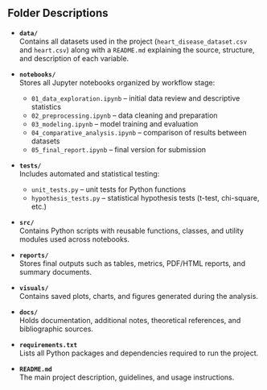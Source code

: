 
## Folder Descriptions

- **`data/`**  
  Contains all datasets used in the project (`heart_disease_dataset.csv` and `heart.csv`) along with a `README.md` explaining the source, structure, and description of each variable.

- **`notebooks/`**  
  Stores all Jupyter notebooks organized by workflow stage:  
  - `01_data_exploration.ipynb` – initial data review and descriptive statistics  
  - `02_preprocessing.ipynb` – data cleaning and preparation  
  - `03_modeling.ipynb` – model training and evaluation  
  - `04_comparative_analysis.ipynb` – comparison of results between datasets  
  - `05_final_report.ipynb` – final version for submission  

- **`tests/`**  
  Includes automated and statistical testing:  
  - `unit_tests.py` – unit tests for Python functions  
  - `hypothesis_tests.py` – statistical hypothesis tests (t-test, chi-square, etc.)  

- **`src/`**  
  Contains Python scripts with reusable functions, classes, and utility modules used across notebooks.

- **`reports/`**  
  Stores final outputs such as tables, metrics, PDF/HTML reports, and summary documents.

- **`visuals/`**  
  Contains saved plots, charts, and figures generated during the analysis.

- **`docs/`**  
  Holds documentation, additional notes, theoretical references, and bibliographic sources.

- **`requirements.txt`**  
  Lists all Python packages and dependencies required to run the project.

- **`README.md`**  
  The main project description, guidelines, and usage instructions.
